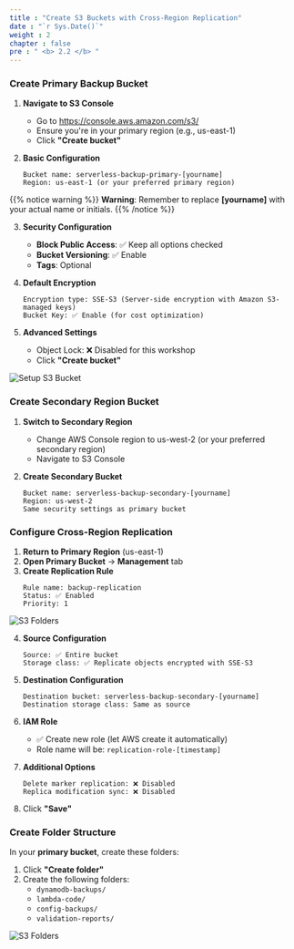 ```yaml
---
title : "Create S3 Buckets with Cross-Region Replication"
date : "`r Sys.Date()`"
weight : 2
chapter : false
pre : " <b> 2.2 </b> "
---
```


### Create Primary Backup Bucket

1. **Navigate to S3 Console**
   - Go to https://console.aws.amazon.com/s3/
   - Ensure you're in your primary region (e.g., us-east-1)
   - Click **"Create bucket"**

2. **Basic Configuration**
   ```
   Bucket name: serverless-backup-primary-[yourname]
   Region: us-east-1 (or your preferred primary region)
   ```

{{% notice warning %}}
**Warning**: Remember to replace **[yourname]** with your actual name or initials.
{{% /notice %}}

3. **Security Configuration**
   - **Block Public Access**: ✅ Keep all options checked
   - **Bucket Versioning**: ✅ Enable
   - **Tags**: Optional

4. **Default Encryption**
   ```
   Encryption type: SSE-S3 (Server-side encryption with Amazon S3-managed keys)
   Bucket Key: ✅ Enable (for cost optimization)
   ```

5. **Advanced Settings**
   - Object Lock: ❌ Disabled for this workshop
   - Click **"Create bucket"**

![Setup S3 Bucket](/FCJ-Workshop/images/2.prerequisite/s3b1.png)

### Create Secondary Region Bucket

1. **Switch to Secondary Region**
   - Change AWS Console region to us-west-2 (or your preferred secondary region)
   - Navigate to S3 Console

2. **Create Secondary Bucket**
   ```
   Bucket name: serverless-backup-secondary-[yourname]
   Region: us-west-2
   Same security settings as primary bucket
   ```

### Configure Cross-Region Replication

1. **Return to Primary Region** (us-east-1)
2. **Open Primary Bucket** → **Management** tab
3. **Create Replication Rule**
   ```
   Rule name: backup-replication
   Status: ✅ Enabled
   Priority: 1
   ```
![S3 Folders](/FCJ-Workshop/images/2.prerequisite/s3b3.png)

4. **Source Configuration**
   ```
   Source: ✅ Entire bucket
   Storage class: ✅ Replicate objects encrypted with SSE-S3
   ```

5. **Destination Configuration**
   ```
   Destination bucket: serverless-backup-secondary-[yourname]
   Destination storage class: Same as source
   ```

6. **IAM Role**
   - ✅ Create new role (let AWS create it automatically)
   - Role name will be: `replication-role-[timestamp]`

7. **Additional Options**
   ```
   Delete marker replication: ❌ Disabled
   Replica modification sync: ❌ Disabled
   ```

8. Click **"Save"**

### Create Folder Structure

In your **primary bucket**, create these folders:
1. Click **"Create folder"**
2. Create the following folders:
   - `dynamodb-backups/`
   - `lambda-code/`
   - `config-backups/`
   - `validation-reports/`

![S3 Folders](/FCJ-Workshop/images/2.prerequisite/s3b2.png)
